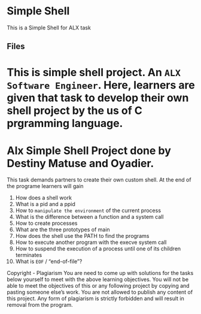 # Simple Shell

This is a Simple Shell for ALX task 

## Files

This is simple shell project. An ```ALX Software Engineer```.
Here, learners are given that task to develop their own shell project by the us of C prgramming language.
=======
# Alx Simple Shell Project done by Destiny Matuse and Oyadier.

This task demands partners to create their own custom shell.
At the end of the programe learners will gain
1. How does a shell work
2. What is a pid and a ppid
3. How to ``manipulate the environment`` of the current process
4. What is the difference between a function and a system call
5. How to create processes
6. What are the three prototypes of main
7. How does the shell use the PATH to find the programs
8. How to execute another program with the execve system call
9. How to suspend the execution of a process until one of its children terminates
10. What is ``EOF`` / “end-of-file”?

Copyright - Plagiarism
You are need to come up with solutions for the tasks below yourself to meet with the above learning objectives.
You will not be able to meet the objectives of this or any following project by copying and pasting someone else’s work.
You are not allowed to publish any content of this project.
Any form of plagiarism is strictly forbidden and will result in removal from the program.

